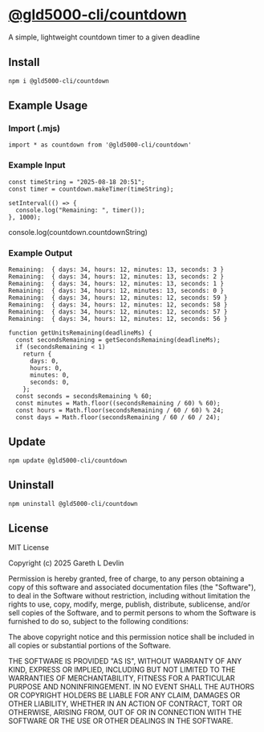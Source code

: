 # [@gld5000-cli/countdown](https://www.npmjs.com/package/@gld5000-cli/countdown)

A simple, lightweight countdown timer to a given deadline

## Install

```
npm i @gld5000-cli/countdown
```

## Example Usage

### Import (.mjs)

```
import * as countdown from '@gld5000-cli/countdown'
```

### Example Input

```
const timeString = "2025-08-18 20:51";
const timer = countdown.makeTimer(timeString);

setInterval(() => {
  console.log("Remaining: ", timer());
}, 1000);
```
console.log(countdown.countdownString)
### Example Output

```
Remaining:  { days: 34, hours: 12, minutes: 13, seconds: 3 }
Remaining:  { days: 34, hours: 12, minutes: 13, seconds: 2 }
Remaining:  { days: 34, hours: 12, minutes: 13, seconds: 1 }
Remaining:  { days: 34, hours: 12, minutes: 13, seconds: 0 }
Remaining:  { days: 34, hours: 12, minutes: 12, seconds: 59 }
Remaining:  { days: 34, hours: 12, minutes: 12, seconds: 58 }
Remaining:  { days: 34, hours: 12, minutes: 12, seconds: 57 }
Remaining:  { days: 34, hours: 12, minutes: 12, seconds: 56 }

function getUnitsRemaining(deadlineMs) {
  const secondsRemaining = getSecondsRemaining(deadlineMs);
  if (secondsRemaining < 1)
    return {
      days: 0,
      hours: 0,
      minutes: 0,
      seconds: 0,
    };
  const seconds = secondsRemaining % 60;
  const minutes = Math.floor((secondsRemaining / 60) % 60);
  const hours = Math.floor(secondsRemaining / 60 / 60) % 24;
  const days = Math.floor(secondsRemaining / 60 / 60 / 24);
```

## Update

```
npm update @gld5000-cli/countdown
```

## Uninstall

```
npm uninstall @gld5000-cli/countdown
```

## License

MIT License

Copyright (c) 2025 Gareth L Devlin

Permission is hereby granted, free of charge, to any person obtaining a copy
of this software and associated documentation files (the "Software"), to deal
in the Software without restriction, including without limitation the rights
to use, copy, modify, merge, publish, distribute, sublicense, and/or sell
copies of the Software, and to permit persons to whom the Software is
furnished to do so, subject to the following conditions:

The above copyright notice and this permission notice shall be included in all
copies or substantial portions of the Software.

THE SOFTWARE IS PROVIDED "AS IS", WITHOUT WARRANTY OF ANY KIND, EXPRESS OR
IMPLIED, INCLUDING BUT NOT LIMITED TO THE WARRANTIES OF MERCHANTABILITY,
FITNESS FOR A PARTICULAR PURPOSE AND NONINFRINGEMENT. IN NO EVENT SHALL THE
AUTHORS OR COPYRIGHT HOLDERS BE LIABLE FOR ANY CLAIM, DAMAGES OR OTHER
LIABILITY, WHETHER IN AN ACTION OF CONTRACT, TORT OR OTHERWISE, ARISING FROM,
OUT OF OR IN CONNECTION WITH THE SOFTWARE OR THE USE OR OTHER DEALINGS IN THE
SOFTWARE.

